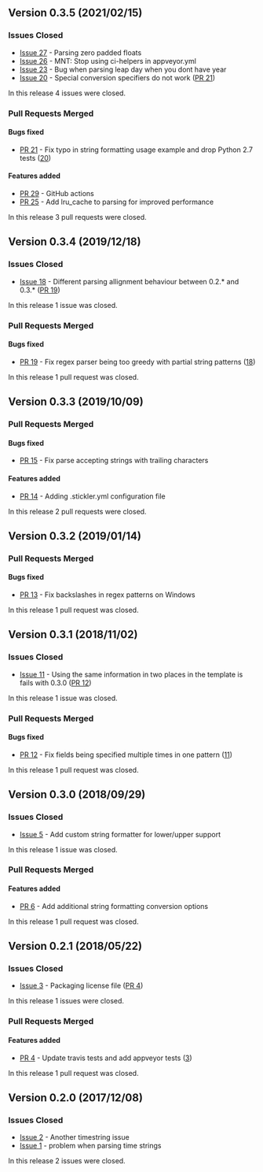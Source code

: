 ## Version 0.3.5 (2021/02/15)

### Issues Closed

* [Issue 27](https://github.com/pytroll/trollsift/issues/27) - Parsing zero padded floats
* [Issue 26](https://github.com/pytroll/trollsift/issues/26) - MNT: Stop using ci-helpers in appveyor.yml
* [Issue 23](https://github.com/pytroll/trollsift/issues/23) - Bug when parsing leap day when you dont have year
* [Issue 20](https://github.com/pytroll/trollsift/issues/20) - Special conversion specifiers do not work ([PR 21](https://github.com/pytroll/trollsift/pull/21))

In this release 4 issues were closed.

### Pull Requests Merged

#### Bugs fixed

* [PR 21](https://github.com/pytroll/trollsift/pull/21) - Fix typo in string formatting usage example and drop Python 2.7 tests ([20](https://github.com/pytroll/trollsift/issues/20))

#### Features added

* [PR 29](https://github.com/pytroll/trollsift/pull/29) - GitHub actions
* [PR 25](https://github.com/pytroll/trollsift/pull/25) - Add lru_cache to parsing for improved performance

In this release 3 pull requests were closed.


## Version 0.3.4 (2019/12/18)

### Issues Closed

* [Issue 18](https://github.com/pytroll/trollsift/issues/18) - Different parsing allignment behaviour between 0.2.* and 0.3.* ([PR 19](https://github.com/pytroll/trollsift/pull/19))

In this release 1 issue was closed.

### Pull Requests Merged

#### Bugs fixed

* [PR 19](https://github.com/pytroll/trollsift/pull/19) - Fix regex parser being too greedy with partial string patterns ([18](https://github.com/pytroll/trollsift/issues/18))

In this release 1 pull request was closed.


## Version 0.3.3 (2019/10/09)

### Pull Requests Merged

#### Bugs fixed

* [PR 15](https://github.com/pytroll/trollsift/pull/15) - Fix parse accepting strings with trailing characters

#### Features added

* [PR 14](https://github.com/pytroll/trollsift/pull/14) - Adding .stickler.yml configuration file

In this release 2 pull requests were closed.


## Version 0.3.2 (2019/01/14)


### Pull Requests Merged

#### Bugs fixed

* [PR 13](https://github.com/pytroll/trollsift/pull/13) - Fix backslashes in regex patterns on Windows

In this release 1 pull request was closed.


## Version 0.3.1 (2018/11/02)

### Issues Closed

* [Issue 11](https://github.com/pytroll/trollsift/issues/11) - Using the same information in two places in the template is fails with 0.3.0 ([PR 12](https://github.com/pytroll/trollsift/pull/12))

In this release 1 issue was closed.

### Pull Requests Merged

#### Bugs fixed

* [PR 12](https://github.com/pytroll/trollsift/pull/12) - Fix fields being specified multiple times in one pattern ([11](https://github.com/pytroll/trollsift/issues/11))

In this release 1 pull request was closed.

## Version 0.3.0 (2018/09/29)

### Issues Closed

* [Issue 5](https://github.com/pytroll/trollsift/issues/5) - Add custom string formatter for lower/upper support

In this release 1 issue was closed.

### Pull Requests Merged

#### Features added

* [PR 6](https://github.com/pytroll/trollsift/pull/6) - Add additional string formatting conversion options

In this release 1 pull request was closed.


## Version 0.2.1 (2018/05/22)

### Issues Closed

* [Issue 3](https://github.com/pytroll/trollsift/issues/3) - Packaging license file ([PR 4](https://github.com/pytroll/trollsift/pull/4))

In this release 1 issues were closed.

### Pull Requests Merged

#### Features added

* [PR 4](https://github.com/pytroll/trollsift/pull/4) - Update travis tests and add appveyor tests ([3](https://github.com/pytroll/trollsift/issues/3))

In this release 1 pull request was closed.


## Version 0.2.0 (2017/12/08)

### Issues Closed

* [Issue 2](https://github.com/pytroll/trollsift/issues/2) - Another timestring issue
* [Issue 1](https://github.com/pytroll/trollsift/issues/1) - problem when parsing time strings

In this release 2 issues were closed.

